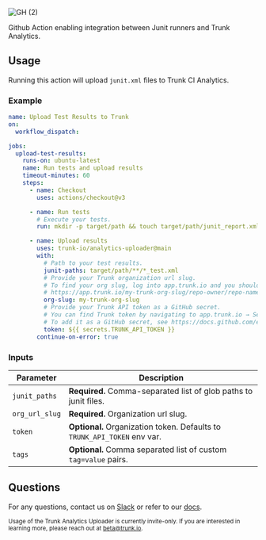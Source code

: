 ![GH (2)](https://github.com/trunk-io/analytics-uploader/assets/1265982/5475373b-937c-4455-bcde-5629d51c9f95)

Github Action enabling integration between Junit runners and Trunk Analytics.

## Usage

Running this action will upload `junit.xml` files to Trunk CI Analytics.

### Example

```yaml
name: Upload Test Results to Trunk
on:
  workflow_dispatch:

jobs:
  upload-test-results:
    runs-on: ubuntu-latest
    name: Run tests and upload results
    timeout-minutes: 60
    steps:
      - name: Checkout
        uses: actions/checkout@v3

      - name: Run tests
        # Execute your tests.
        run: mkdir -p target/path && touch target/path/junit_report.xml

      - name: Upload results
        uses: trunk-io/analytics-uploader@main
        with:
          # Path to your test results.
          junit-paths: target/path/**/*_test.xml
          # Provide your Trunk organization url slug.
          # To find your org slug, log into app.trunk.io and you should be redirected to a URL like:
          # https://app.trunk.io/my-trunk-org-slug/repo-owner/repo-name/ci-analytics
          org-slug: my-trunk-org-slug
          # Provide your Trunk API token as a GitHub secret.
          # You can find Trunk token by navigating to app.trunk.io → Settings → Manage Organization → Organization API Token → View.
          # To add it as a GitHub secret, see https://docs.github.com/en/actions/security-guides/using-secrets-in-github-actions.
          token: ${{ secrets.TRUNK_API_TOKEN }}
        continue-on-error: true
```

### Inputs

| Parameter      | Description                                                              |
| -------------- | ------------------------------------------------------------------------ |
| `junit_paths`  | **Required.** Comma-separated list of glob paths to junit files.         |
| `org_url_slug` | **Required.** Organization url slug.                                     |
| `token`        | **Optional.** Organization token. Defaults to `TRUNK_API_TOKEN` env var. |
| `tags`         | **Optional.** Comma separated list of custom `tag=value` pairs.          |

## Questions

For any questions, contact us on [Slack](https://slack.trunk.io/) or refer to our [docs](https://docs.trunk.io/ci-analytics).

<sub>Usage of the Trunk Analytics Uploader is currently invite-only. If you are interested in learning more, please reach out at beta@trunk.io.</sub>
